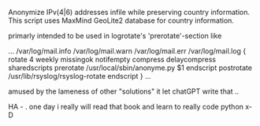 Anonymize IPv(4|6) addresses infile while preserving country information.
This script uses MaxMind GeoLite2 database for country information.

primarly intended to be used in logrotate's 'prerotate'-section like

...
/var/log/mail.info
/var/log/mail.warn
/var/log/mail.err
/var/log/mail.log
{
    rotate 4
    weekly
    missingok
    notifempty
    compress
    delaycompress
    sharedscripts
    prerotate
        /usr/local/sbin/anonyme.py $1
    endscript
    postrotate
        /usr/lib/rsyslog/rsyslog-rotate
    endscript
}
...

amused by the lameness of other "solutions" it let chatGPT write that ..

HA - . one day i really will read that book and learn to really code python x-D
